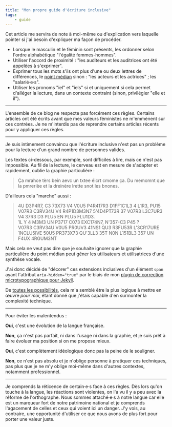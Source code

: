 ```yaml
---
title: "Mon propre guide d'écriture inclusive"
tags:
    - guide
---
```


Cet article me servira de note à moi-même ou d'explication vers laquelle pointer
si j'ai besoin d'expliquer ma façon de procéder.

<!-- more -->

-   Lorsque le masculin et le féminin sont présents, les ordonner selon l'ordre
    alphabétique "l'égalité femmes-hommes".
-   Utiliser l'accord de proximité : "les auditeurs et les auditrices ont été
    appelées à s'exprimer".
-   Exprimer tous les mots s'ils ont plus d'une ou deux lettres de différences,
    le
    [point médian](https://fr.m.wikipedia.org/wiki/Point_médian#Saisie_au_clavier)
    sinon : "les acteurs et les actrices" ; les "salarié·e·s".
-   Utiliser les pronoms "iel" et "iels" si et uniquement si cela permet
    d'alléger la lecture, dans un contexte contraint (sinon, privilégier "elle
    et il").

---

L'ensemble de ce blog ne respecte pas forcément ces règles. Certains articles
ont été écrits avant que mes valeurs féministes ne m'emmènent sur ces contrées.
Je ne m'interdis pas de reprendre certains articles récents pour y appliquer ces
règles.

---

Je suis intimement convaincu que l'écriture inclusive n'est pas un problème pour
la lecture d'un grand nombre de personnes valides.

Les textes ci-dessous, par exemple, sont difficiles à lire, mais ce n'est pas impossible. Au fil de la lecture, le cerveau est en mesure de s'adapter et rapidement, oublie la graphie particulière :

> Ça mrahce tèrs bein aevc un txtee éicrt cmome ça. Du memomnt que la pmrerièe et la dreinère lrette snot les bnones.

D'ailleurs cela "marche" aussi :

> 4U D3P4R7, C3 73X73 V4 V0U5 P4R417R3 D1FF1C1L3 4 L1R3, PU15 V07R3 C3RV34U V4
> R4P1D3M3N7 5'4D4PT73R 37 V07R3 L3C7UR3 V4 37R3 D3 PLU5 EN PLU5 FLU1D3.  
> 1L Y 4 M3M3 UN P3717 C073 EXC174N7, N'357-C3 P45 ?  
> V07R3 C3RV34U V0U5 PR0UV3 41NS1 QU3 R3FU53R L'3CR17URE 1NCLU5IVE 50U5 PR373X73
> QU'3LL3 35T N0N L151BL3 357 UN F4UX 4RGUM3NT

Mais cela ne veut pas dire que je souhaite ignorer que la graphie particulière
du point médian peut gêner les utilisateurs et utilisatrices d'une synthèse
vocale.

J'ai donc décidé de "décorer" ces extensions inclusives d'un élément `span`
ayant l'attribut `aria-hidden="true"` par le biais de mon
[plugin de correction microtypographique pour Jekyll](https://github.com/borisschapira/jekyll-microtypo/).

De
[toutes les possibilités](https://codepen.io/vincent-valentin/full/woGLVL 'Abbréviations inclusives, un CodePen par Vincent Valentin'),
cela m'a semblé être la plus logique à mettre en œuvre _pour moi_, étant donné
que j'étais capable d'en surmonter la complexité technique.

---

<span id="disambiguation">Pour éviter les malentendus</span> :

**Oui**, c'est une évolution de la langue française.

**Non**, ça n'est pas parfait, ni dans l'usage ni dans la graphie, et je suis
prêt à faire évoluer ma position si on me propose mieux.

**Oui**, c'est complètement idéologique donc pas la peine de le souligner.

**Non**, ce n'est pas absolu et je n'oblige personne à pratiquer ces techniques,
pas plus que je ne m'y oblige moi-même dans d'autres contextes, notamment
professionnel.

---

Je comprends la réticence de certain·e·s face à ces règles. Dès lors qu'on
touche à la langue, les réactions sont violentes, on l'a vu il y a peu avec la
réforme de l'orthographe. Nous sommes attaché·e·s à notre langue car elle est un
marqueur fort de notre patrimoine national et je comprends l'agacement de celles
et ceux qui voient ici un danger. J'y vois, au contraire, une opportunité
d'utiliser ce que nous avons de plus fort pour porter une valeur juste.
